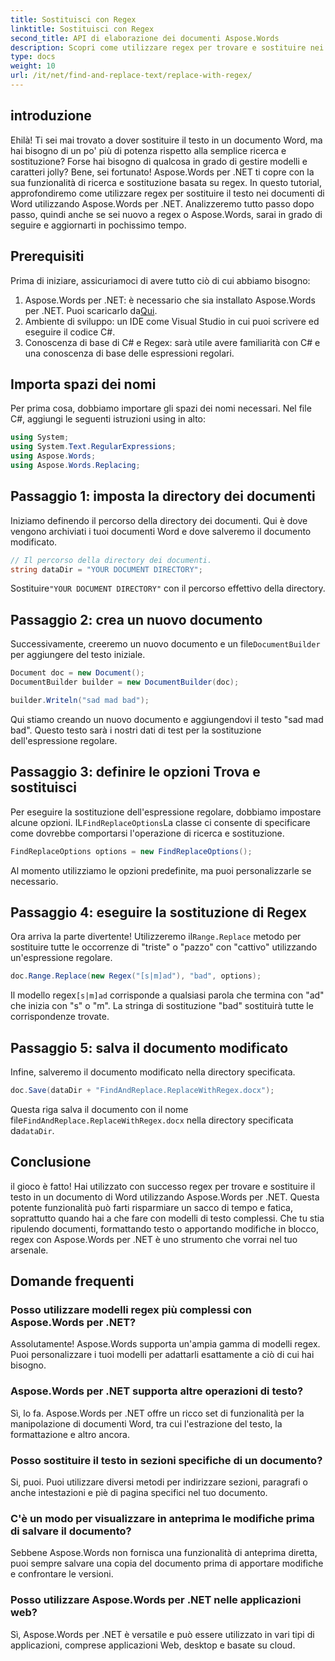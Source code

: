 ```yaml
---
title: Sostituisci con Regex
linktitle: Sostituisci con Regex
second_title: API di elaborazione dei documenti Aspose.Words
description: Scopri come utilizzare regex per trovare e sostituire nei documenti Word con Aspose.Words per .NET. Segui la nostra guida dettagliata passo dopo passo per padroneggiare la manipolazione del testo.
type: docs
weight: 10
url: /it/net/find-and-replace-text/replace-with-regex/
---
```

## introduzione

Ehilà! Ti sei mai trovato a dover sostituire il testo in un documento Word, ma hai bisogno di un po' più di potenza rispetto alla semplice ricerca e sostituzione? Forse hai bisogno di qualcosa in grado di gestire modelli e caratteri jolly? Bene, sei fortunato! Aspose.Words per .NET ti copre con la sua funzionalità di ricerca e sostituzione basata su regex. In questo tutorial, approfondiremo come utilizzare regex per sostituire il testo nei documenti di Word utilizzando Aspose.Words per .NET. Analizzeremo tutto passo dopo passo, quindi anche se sei nuovo a regex o Aspose.Words, sarai in grado di seguire e aggiornarti in pochissimo tempo.

## Prerequisiti

Prima di iniziare, assicuriamoci di avere tutto ciò di cui abbiamo bisogno:
1. Aspose.Words per .NET: è necessario che sia installato Aspose.Words per .NET. Puoi scaricarlo da[Qui](https://releases.aspose.com/words/net/).
2. Ambiente di sviluppo: un IDE come Visual Studio in cui puoi scrivere ed eseguire il codice C#.
3. Conoscenza di base di C# e Regex: sarà utile avere familiarità con C# e una conoscenza di base delle espressioni regolari.

## Importa spazi dei nomi

Per prima cosa, dobbiamo importare gli spazi dei nomi necessari. Nel file C#, aggiungi le seguenti istruzioni using in alto:

```csharp
using System;
using System.Text.RegularExpressions;
using Aspose.Words;
using Aspose.Words.Replacing;
```

## Passaggio 1: imposta la directory dei documenti

Iniziamo definendo il percorso della directory dei documenti. Qui è dove vengono archiviati i tuoi documenti Word e dove salveremo il documento modificato.

```csharp
// Il percorso della directory dei documenti.
string dataDir = "YOUR DOCUMENT DIRECTORY";
```

 Sostituire`"YOUR DOCUMENT DIRECTORY"` con il percorso effettivo della directory.

## Passaggio 2: crea un nuovo documento

 Successivamente, creeremo un nuovo documento e un file`DocumentBuilder` per aggiungere del testo iniziale.

```csharp
Document doc = new Document();
DocumentBuilder builder = new DocumentBuilder(doc);

builder.Writeln("sad mad bad");
```

Qui stiamo creando un nuovo documento e aggiungendovi il testo "sad mad bad". Questo testo sarà i nostri dati di test per la sostituzione dell'espressione regolare.

## Passaggio 3: definire le opzioni Trova e sostituisci

 Per eseguire la sostituzione dell'espressione regolare, dobbiamo impostare alcune opzioni. IL`FindReplaceOptions`La classe ci consente di specificare come dovrebbe comportarsi l'operazione di ricerca e sostituzione.

```csharp
FindReplaceOptions options = new FindReplaceOptions();
```

Al momento utilizziamo le opzioni predefinite, ma puoi personalizzarle se necessario.

## Passaggio 4: eseguire la sostituzione di Regex

 Ora arriva la parte divertente! Utilizzeremo il`Range.Replace` metodo per sostituire tutte le occorrenze di "triste" o "pazzo" con "cattivo" utilizzando un'espressione regolare.

```csharp
doc.Range.Replace(new Regex("[s|m]ad"), "bad", options);
```

 Il modello regex`[s|m]ad` corrisponde a qualsiasi parola che termina con "ad" che inizia con "s" o "m". La stringa di sostituzione "bad" sostituirà tutte le corrispondenze trovate.

## Passaggio 5: salva il documento modificato

Infine, salveremo il documento modificato nella directory specificata.

```csharp
doc.Save(dataDir + "FindAndReplace.ReplaceWithRegex.docx");
```

 Questa riga salva il documento con il nome file`FindAndReplace.ReplaceWithRegex.docx` nella directory specificata da`dataDir`.

## Conclusione

il gioco è fatto! Hai utilizzato con successo regex per trovare e sostituire il testo in un documento di Word utilizzando Aspose.Words per .NET. Questa potente funzionalità può farti risparmiare un sacco di tempo e fatica, soprattutto quando hai a che fare con modelli di testo complessi. Che tu stia ripulendo documenti, formattando testo o apportando modifiche in blocco, regex con Aspose.Words per .NET è uno strumento che vorrai nel tuo arsenale.

## Domande frequenti

### Posso utilizzare modelli regex più complessi con Aspose.Words per .NET?  
Assolutamente! Aspose.Words supporta un'ampia gamma di modelli regex. Puoi personalizzare i tuoi modelli per adattarli esattamente a ciò di cui hai bisogno.

### Aspose.Words per .NET supporta altre operazioni di testo?  
Sì, lo fa. Aspose.Words per .NET offre un ricco set di funzionalità per la manipolazione di documenti Word, tra cui l'estrazione del testo, la formattazione e altro ancora.

### Posso sostituire il testo in sezioni specifiche di un documento?  
Si, puoi. Puoi utilizzare diversi metodi per indirizzare sezioni, paragrafi o anche intestazioni e piè di pagina specifici nel tuo documento.

### C'è un modo per visualizzare in anteprima le modifiche prima di salvare il documento?  
Sebbene Aspose.Words non fornisca una funzionalità di anteprima diretta, puoi sempre salvare una copia del documento prima di apportare modifiche e confrontare le versioni.

### Posso utilizzare Aspose.Words per .NET nelle applicazioni web?  
Sì, Aspose.Words per .NET è versatile e può essere utilizzato in vari tipi di applicazioni, comprese applicazioni Web, desktop e basate su cloud.